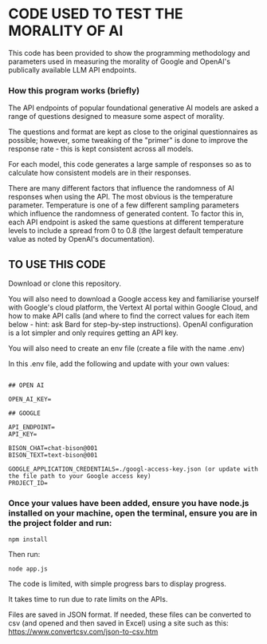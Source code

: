 # CODE USED TO TEST THE MORALITY OF AI

This code has been provided to show the programming methodology and parameters
used in measuring the morality of Google and OpenAI's publically available LLM
API endpoints.

### How this program works (briefly)

The API endpoints of popular foundational generative AI models are asked a range
of questions designed to measure some aspect of morality.

The questions and format are kept as close to the original questionnaires as
possible; however, some tweaking of the "primer" is done to improve the response
rate - this is kept consistent across all models.

For each model, this code generates a large sample of responses so as to
calculate how consistent models are in their responses.

There are many different factors that influence the randomness of AI responses
when using the API. The most obvious is the temperature parameter. Temperature
is one of a few different sampling parameters which influence the randomness of
generated content. To factor this in, each API endpoint is asked the same
questions at different temperature levels to include a spread from 0 to 0.8 (the
largest default temperature value as noted by OpenAI's documentation).

## TO USE THIS CODE

Download or clone this repository.

You will also need to download a Google access key and familiarise yourself with
Google's cloud platform, the Vertext AI portal within Google Cloud, and how to
make API calls (and where to find the correct values for each item below - hint:
ask Bard for step-by-step instructions). OpenAI configuration is a lot simpler
and only requires getting an API key.

You will also need to create an env file (create a file with the name .env)

In this .env file, add the following and update with your own values:

```

## OPEN AI

OPEN_AI_KEY=

## GOOGLE

API_ENDPOINT=
API_KEY=

BISON_CHAT=chat-bison@001
BISON_TEXT=text-bison@001

GOOGLE_APPLICATION_CREDENTIALS=./googl-access-key.json (or update with the file path to your Google access key)
PROJECT_ID=

```

### Once your values have been added, ensure you have node.js installed on your machine, open the terminal, ensure you are in the project folder and run:

```
npm install
```

Then run:

```
node app.js
```

The code is limited, with simple progress bars to display progress.

It takes time to run due to rate limits on the APIs.

Files are saved in JSON format. If needed, these files can be converted to csv
(and opened and then saved in Excel) using a site such as this:
https://www.convertcsv.com/json-to-csv.htm
